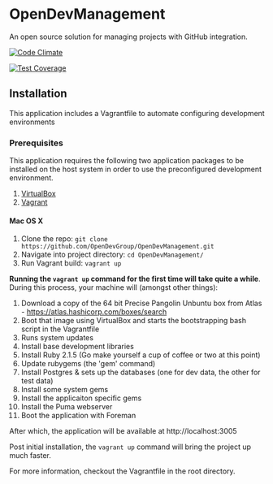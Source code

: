 # OpenDevManagement
An open source solution for managing projects with GitHub integration.

[![Code Climate](https://codeclimate.com/github/OpenDevGroup/OpenDevManagement/badges/gpa.svg)](https://codeclimate.com/github/OpenDevGroup/OpenDevManagement)

[![Test Coverage](https://codeclimate.com/github/OpenDevGroup/OpenDevManagement/badges/coverage.svg)](https://codeclimate.com/github/OpenDevGroup/OpenDevManagement)

## Installation

This application includes a Vagrantfile to automate configuring development environments

### Prerequisites

This application requires the following two application packages to be installed on the host system in order to use the preconfigured development environment. 

1. [VirtualBox](https://www.virtualbox.org)
2. [Vagrant](https://www.vagrantup.com)

#### Mac OS X

1. Clone the repo: `git clone https://github.com/OpenDevGroup/OpenDevManagement.git`
2. Navigate into project directory: `cd OpenDevManagement/`
3. Run Vagrant build: `vagrant up`

**Running the `vagrant up` command for the first time will take quite a while**.
During this process, your machine will (amongst other things):

1. Download a copy of the 64 bit Precise Pangolin Unbuntu box from Atlas - https://atlas.hashicorp.com/boxes/search
2. Boot that image using VirtualBox and starts the bootstrapping bash script in the Vagrantfile
3. Runs system updates
3. Install base development libraries
4. Install Ruby 2.1.5 (Go make yourself a cup of coffee or two at this point)
5. Update rubygems (the 'gem' command)
6. Install Postgres & sets up the databases (one for dev data, the other for test data)
7. Install some system gems
8. Install the applicaiton specific gems
9. Install the Puma webserver
10. Boot the application with Foreman

After which, the application will be available at http://localhost:3005

Post initial installation, the `vagrant up` command will bring the project up much faster. 

For more information, checkout the Vagrantfile in the root directory. 

